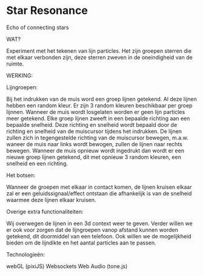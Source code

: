 # Star Resonance
Echo of connecting stars

WAT?

Experiment met het tekenen van lijn particles.
Het zijn groepen sterren die met elkaar verbonden zijn, deze sterren zweven
in de oneindigheid van de ruimte.

WERKING:

Lijngroepen:

Bij het indrukken van de muis word een groep lijnen getekend.
Al deze lijnen hebben een random kleur. Er zijn 3 random kleuren beschikbaar per groep lijnnen.
Wanneer de muis wordt losgelaten worden er geen lijn particles meer getekend.
Elke groep lijnen zweeft in een bepaalde richting aan een bepaalde snelheid.
Deze richting en snelheid wordt bepaald door de richting en snelheid van de muiscursor tijdens het indrukken.
De lijnen zullen zich in tegengestelde richting van de muiscursor bewegen,
m.a.w. waneer de muis naar links wordt bewogen, zullen de lijnen naar rechts bewegen.
Wanneer de muis opnieuw wordt ingedrukt dan wordt er een nieuwe groep lijnen getekend,
dit met opnieuw 3 random kleuren, een snelheid en een richting.

Het botsen:

Wanneer de groepen met elkaar in contact komen, de lijnen kruisen elkaar zal
er een geluidssignaal/effect ontstaan die afhankelijk is van de
snelheid waarmee deze lijnen elkaar kruisen.

Overige extra functionaliteiten:

Wij overwegen de lijnen in een 3d context weer te geven.
Verder willen we er ook voor zorgen dat de lijngroepen
vanop afstand kunnen worden getekend, dit doormiddel van een telefoon.
Ook willen we de mogelijkheid bieden om de lijndikte en het
aantal particles aan te passen.


Technologieën:

webGL (pixiJS)
Websockets
Web Audio (tone.js)
